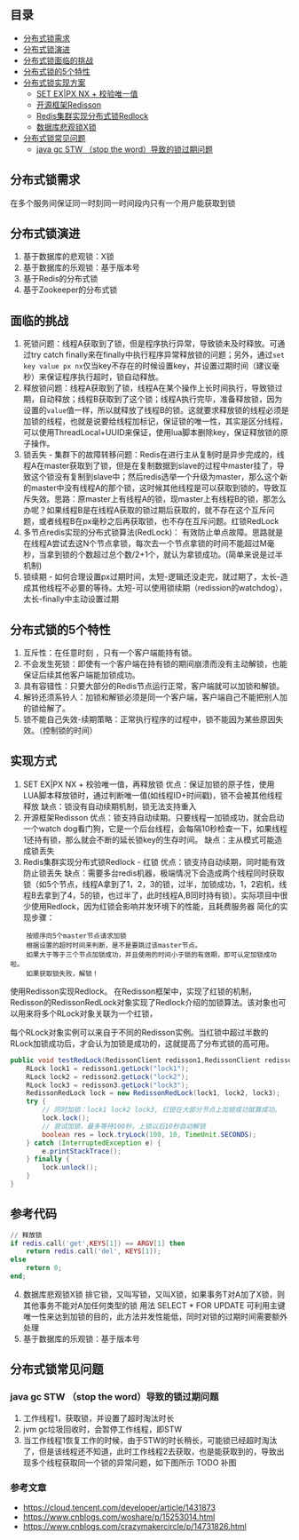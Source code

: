 ## 目录
* [分布式锁需求](#分布式锁需求)
* [分布式锁演进](#分布式锁演进)
* [分布式锁面临的挑战](#面临的挑战)
* [分布式锁的5个特性](#分布式锁的5个特性)
* [分布式锁实现方案](#实现方式)
    * [SET EX|PX NX + 校验唯一值](#实现方式)
    * [开源框架Redisson](#实现方式)
    * [Redis集群实现分布式锁Redlock](#实现方式)
    * [数据库悲观锁X锁](#数据库悲观锁X锁)
* [分布式锁常见问题](#分布式锁常见问题)
    * [java gc STW （stop the word）导致的锁过期问题](#分布式锁常见问题)

## 分布式锁需求
在多个服务间保证同一时刻同一时间段内只有一个用户能获取到锁

## 分布式锁演进
1. 基于数据库的悲观锁：X锁
2. 基于数据库的乐观锁：基于版本号
3. 基于Redis的分布式锁
4. 基于Zookeeper的分布式锁

## 面临的挑战
1. 死锁问题：线程A获取到了锁，但是程序执行异常，导致锁未及时释放。可通过try catch finally来在finally中执行程序异常释放锁的问题；另外，通过`set key value px nx`仅当key不存在的时候设置key，并设置过期时间（建议毫秒）来保证程序执行超时，锁自动释放。
2. 释放锁问题：线程A获取到了锁，线程A在某个操作上长时间执行，导致锁过期，自动释放；线程B获取到了这个锁；线程A执行完毕，准备释放锁，因为设置的`value`值一样，所以就释放了线程B的锁。这就要求释放锁的线程必须是加锁的线程，也就是说要给线程加标记，保证锁的唯一性，其实是区分线程，可以使用ThreadLocal+UUID来保证，使用lua脚本删除key，保证释放锁的原子操作。
3. 锁丢失 - 集群下的故障转移问题：Redis在进行主从复制时是异步完成的，线程A在master获取到了锁，但是在复制数据到slave的过程中master挂了，导致这个锁没有复制到slave中；然后redis选举一个升级为master，那么这个新的master中没有线程A的那个锁，这时候其他线程是可以获取到锁的，导致互斥失效。思路：原master上有线程A的锁，现master上有线程B的锁，那怎么办呢？如果线程B是在线程A获取的锁过期后获取的，就不存在这个互斥问题，或者线程B在px毫秒之后再获取锁，也不存在互斥问题。红锁RedLock
4. 多节点redis实现的分布式锁算法(RedLock)： 有效防止单点故障。思路就是在线程A尝试去这N个节点拿锁，每次去一个节点拿锁的时间不能超过M毫秒，当拿到锁的个数超过总个数/2+1个，就认为拿锁成功。(简单来说是过半机制)
5. 锁续期 - 如何合理设置px过期时间，太短-逻辑还没走完，就过期了，太长-造成其他线程不必要的等待。太短-可以使用锁续期（redission的watchdog），太长-finally中主动设置过期

## 分布式锁的5个特性
1. 互斥性：在任意时刻 ，只有一个客户端能持有锁。
2. 不会发生死锁：即使有一个客户端在持有锁的期间崩溃而没有主动解锁，也能保证后续其他客户端能加锁成功。
3. 具有容错性：只要大部分的Redis节点运行正常，客户端就可以加锁和解锁。
4. 解铃还须系铃人：加锁和解锁必须是同一个客户端，客户端自己不能把别人加的锁给解了。
5. 锁不能自己失效-续期策略：正常执行程序的过程中，锁不能因为某些原因失效。（控制锁的时间）

## 实现方式
1. SET EX|PX NX + 校验唯一值，再释放锁
优点：保证加锁的原子性，使用LUA脚本释放锁时，通过判断唯一值(如线程ID+时间戳)，锁不会被其他线程释放
缺点：锁没有自动续期机制，锁无法支持重入
2. 开源框架Redisson
优点：锁支持自动续期。只要线程一加锁成功，就会启动一个watch dog看门狗，它是一个后台线程，会每隔10秒检查一下，如果线程1还持有锁，那么就会不断的延长锁key的生存时间。
缺点：主从模式可能造成锁丢失
3. Redis集群实现分布式锁Redlock - 红锁
优点：锁支持自动续期，同时能有效防止锁丢失
缺点：需要多台redis机器，极端情况下会造成两个线程同时获取锁（如5个节点，线程A拿到了1，2，3的锁，过半，加锁成功，1，2宕机，线程B去拿到了4，5的锁，也过半了，此时线程A,B同时持有锁）。实际项目中很少使用Redlock，因为红锁会影响并发环境下的性能，且耗费服务器
简化的实现步骤：
```
    按顺序向5个master节点请求加锁
    根据设置的超时时间来判断，是不是要跳过该master节点。
    如果大于等于三个节点加锁成功，并且使用的时间小于锁的有效期，即可认定加锁成功啦。
    如果获取锁失败，解锁！
```
使用Redisson实现Redlock。 在Redisson框架中，实现了红锁的机制，Redisson的RedissonRedLock对象实现了Redlock介绍的加锁算法。该对象也可以用来将多个RLock对象关联为一个红锁，

每个RLock对象实例可以来自于不同的Redisson实例。当红锁中超过半数的RLock加锁成功后，才会认为加锁是成功的，这就提高了分布式锁的高可用。
```java
public void testRedLock(RedissonClient redisson1,RedissonClient redisson2, RedissonClient redisson3){
    RLock lock1 = redisson1.getLock("lock1");
    RLock lock2 = redisson2.getLock("lock2");
    RLock lock3 = redisson3.getLock("lock3");
    RedissonRedLock lock = new RedissonRedLock(lock1, lock2, lock3);
    try {
        // 同时加锁：lock1 lock2 lock3, 红锁在大部分节点上加锁成功就算成功。
        lock.lock();
        // 尝试加锁，最多等待100秒，上锁以后10秒自动解锁
        boolean res = lock.tryLock(100, 10, TimeUnit.SECONDS);
    } catch (InterruptedException e) {
        e.printStackTrace();
    } finally {
        lock.unlock();
    }
}
```

参考代码 
-------
```lua
// 释放锁
if redis.call('get',KEYS[1]) == ARGV[1] then
    return redis.call('del', KEYS[1]);
else
    return 0;
end;
```
4. 数据库悲观锁X锁
排它锁，又叫写锁，又叫X锁，如果事务T对A加了X锁，则其他事务不能对A加任何类型的锁
用法 SELECT * FOR UPDATE
可利用主键唯一性来达到加锁的目的，此方法并发性能低，同时对锁的过期时间需要额外处理
5. 基于数据库的乐观锁：基于版本号

## 分布式锁常见问题
### java gc STW （stop the word）导致的锁过期问题
1. 工作线程1，获取锁，并设置了超时淘汰时长
2. jvm gc垃圾回收时，会暂停工作线程，即STW
3. 当工作线程1恢复工作的时候，由于STW的时长稍长，可能锁已经超时淘汰了，但是该线程还不知道，此时工作线程2去获取，也是能获取到的，导致出现多个线程获取同一个锁的异常问题，如下图所示
TODO 补图

### 参考文章
* https://cloud.tencent.com/developer/article/1431873
* https://www.cnblogs.com/woshare/p/15253014.html
* https://www.cnblogs.com/crazymakercircle/p/14731826.html